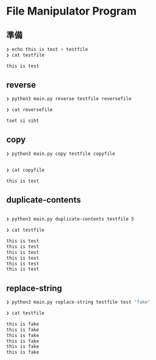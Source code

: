 # File Manipulator Program

## 準備

```bash
❯ echo this is test > testfile
❯ cat testfile

this is test
```

## reverse

```bash
❯ python3 main.py reverse testfile reversefile

❯ cat reversefile

tset si siht
```

## copy

```bash
❯ python3 main.py copy testfile copyfile


❯ cat copyfile

this is test
```

## duplicate-contents

```bash

❯ python3 main.py duplicate-contents testfile 5

❯ cat testfile

this is test
this is test
this is test
this is test
this is test
this is test
```

## replace-string

```bash
❯ python3 main.py replace-string testfile test "fake"

❯ cat testfile

this is fake
this is fake
this is fake
this is fake
this is fake
this is fake
```
